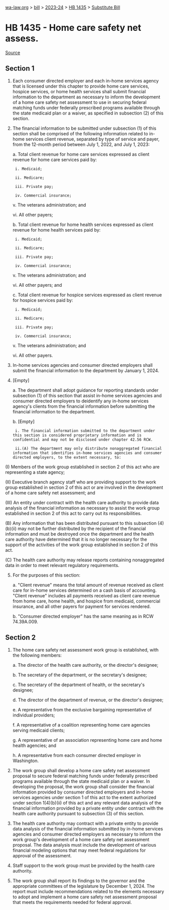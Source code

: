 [wa-law.org](/) > [bill](/bill/) > [2023-24](/bill/2023-24/) > [HB 1435](/bill/2023-24/hb/1435/) > [Substitute Bill](/bill/2023-24/hb/1435/S/)

# HB 1435 - Home care safety net assess.

[Source](http://lawfilesext.leg.wa.gov/biennium/2023-24/Pdf/Bills/House%20Bills/1435-S.pdf)

## Section 1
1. Each consumer directed employer and each in-home services agency that is licensed under this chapter to provide home care services, hospice services, or home health services shall submit financial information to the department as necessary to inform the development of a home care safety net assessment to use in securing federal matching funds under federally prescribed programs available through the state medicaid plan or a waiver, as specified in subsection (2) of this section.

2. The financial information to be submitted under subsection (1) of this section shall be comprised of the following information related to in-home services client revenue, separated by type of service and payer, from the 12-month period between July 1, 2022, and July 1, 2023:

    a. Total client revenue for home care services expressed as client revenue for home care services paid by:

        i. Medicaid;

        ii. Medicare;

        iii. Private pay;

        iv. Commercial insurance;

    v. The veterans administration; and

    vi. All other payers;

    b. Total client revenue for home health services expressed as client revenue for home health services paid by:

        i. Medicaid;

        ii. Medicare;

        iii. Private pay;

        iv. Commercial insurance;

    v. The veterans administration; and

    vi. All other payers; and

    c. Total client revenue for hospice services expressed as client revenue for hospice services paid by:

        i. Medicaid;

        ii. Medicare;

        iii. Private pay;

        iv. Commercial insurance;

    v. The veterans administration; and

    vi. All other payers.

3. In-home services agencies and consumer directed employers shall submit the financial information to the department by January 1, 2024.

4. [Empty]

    a. The department shall adopt guidance for reporting standards under subsection (1) of this section that assist in-home services agencies and consumer directed employers to deidentify any in-home services agency's clients from the financial information before submitting the financial information to the department.

    b. [Empty]

        i. The financial information submitted to the department under this section is considered proprietary information and is confidential and may not be disclosed under chapter 42.56 RCW.

        ii.(A) The department may only distribute nonaggregated financial information that identifies in-home services agencies and consumer directed employers, to the extent necessary, to:

(I) Members of the work group established in section 2 of this act who are representing a state agency;

(II) Executive branch agency staff who are providing support to the work group established in section 2 of this act or are involved in the development of a home care safety net assessment; and

(III) An entity under contract with the health care authority to provide data analysis of the financial information as necessary to assist the work group established in section 2 of this act to carry out its responsibilities.

(B) Any information that has been distributed pursuant to this subsection (4)(b)(ii) may not be further distributed by the recipient of the financial information and must be destroyed once the department and the health care authority have determined that it is no longer necessary for the support of the activities of the work group established in section 2 of this act.

(C) The health care authority may release reports containing nonaggregated data in order to meet relevant regulatory requirements.

5. For the purposes of this section:

    a. "Client revenue" means the total amount of revenue received as client care for in-home services determined on a cash basis of accounting. "Client revenue" includes all payments received as client care revenue from home care, home health, and hospice from medicaid, commercial insurance, and all other payers for payment for services rendered.

    b. "Consumer directed employer" has the same meaning as in RCW 74.39A.009.

## Section 2
1. The home care safety net assessment work group is established, with the following members:

    a. The director of the health care authority, or the director's designee;

    b. The secretary of the department, or the secretary's designee;

    c. The secretary of the department of health, or the secretary's designee;

    d. The director of the department of revenue, or the director's designee;

    e. A representative from the exclusive bargaining representative of individual providers;

    f. A representative of a coalition representing home care agencies serving medicaid clients;

    g. A representative of an association representing home care and home health agencies; and

    h. A representative from each consumer directed employer in Washington.

2. The work group shall develop a home care safety net assessment proposal to secure federal matching funds under federally prescribed programs available through the state medicaid plan or a waiver. In developing the proposal, the work group shall consider the financial information provided by consumer directed employers and in-home services agencies under section 1 of this act to the extent authorized under section 1(4)(b)(ii) of this act and any relevant data analysis of the financial information provided by a private entity under contract with the health care authority pursuant to subsection (3) of this section.

3. The health care authority may contract with a private entity to provide data analysis of the financial information submitted by in-home services agencies and consumer directed employers as necessary to inform the work group's development of a home care safety net assessment proposal. The data analysis must include the development of various financial modeling options that may meet federal regulations for approval of the assessment.

4. Staff support to the work group must be provided by the health care authority.

5. The work group shall report its findings to the governor and the appropriate committees of the legislature by December 1, 2024. The report must include recommendations related to the elements necessary to adopt and implement a home care safety net assessment proposal that meets the requirements needed for federal approval.

